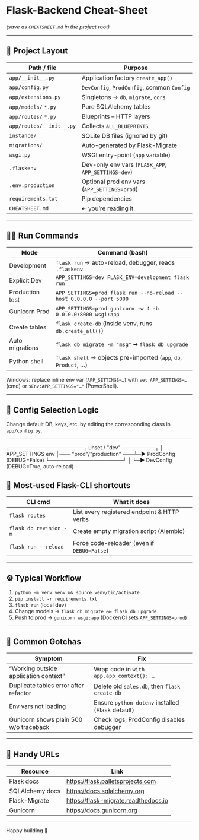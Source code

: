 # Flask-Backend Cheat-Sheet
*(save as `CHEATSHEET.md` in the project root)*

---

## 📂 Project Layout

| Path / file                   | Purpose                                                |
|-------------------------------|--------------------------------------------------------|
| `app/__init__.py`             | Application factory `create_app()`                     |
| `app/config.py`               | `DevConfig`, `ProdConfig`, common `Config`             |
| `app/extensions.py`           | Singletons → `db`, `migrate`, `cors`                   |
| `app/models/` `*.py`          | Pure SQLAlchemy tables                                 |
| `app/routes/` `*.py`          | Blueprints – HTTP layers                               |
| `app/routes/__init__.py`      | Collects `ALL_BLUEPRINTS`                              |
| `instance/`                   | SQLite DB files (ignored by git)                       |
| `migrations/`                 | Auto-generated by Flask-Migrate                        |
| `wsgi.py`                     | WSGI entry-point (`app` variable)                      |
| `.flaskenv`                   | Dev-only env vars (`FLASK_APP`, `APP_SETTINGS=dev`)    |
| `.env.production`             | Optional prod env vars (`APP_SETTINGS=prod`)           |
| `requirements.txt`            | Pip dependencies                                       |
| `CHEATSHEET.md`               | ⇠ you’re reading it                                   |

---

## 🏃‍♂️ Run Commands

| Mode            | Command (bash)                                                              |
|-----------------|-----------------------------------------------------------------------------|
| Development     | `flask run` → auto-reload, debugger, reads `.flaskenv`                      |
| Explicit Dev    | `APP_SETTINGS=dev FLASK_ENV=development flask run`                          |
| Production test | `APP_SETTINGS=prod flask run --no-reload --host 0.0.0.0 --port 5000`        |
| Gunicorn Prod   | `APP_SETTINGS=prod gunicorn -w 4 -b 0.0.0.0:8000 wsgi:app`                  |
| Create tables   | `flask create-db` (inside venv, runs `db.create_all()`)                     |
| Auto migrations | `flask db migrate -m "msg"`  ➜  `flask db upgrade`                          |
| Python shell    | `flask shell` → objects pre-imported (`app`, `db`, `Product`, …)            |

Windows: replace inline env var (`APP_SETTINGS=…`) with `set APP_SETTINGS=…` (cmd) or `$Env:APP_SETTINGS="…"` (PowerShell).

---

## 🌳 Config Selection Logic


Change default DB, keys, etc. by editing the corresponding class in `app/config.py`.

---

┌────────────────────┐    unset / "dev" ─────────┐
│  APP_SETTINGS env  │─── "prod"/"production" ───┴─► ProdConfig (DEBUG=False)
└────────────────────┘
          │
          └─► DevConfig (DEBUG=True, auto-reload)

## 🔑 Most-used Flask-CLI shortcuts

| CLI cmd                 | What it does                                         |
|-------------------------|-------------------------------------------------------|
| `flask routes`          | List every registered endpoint & HTTP verbs          |
| `flask db revision -m`  | Create empty migration script (Alembic)              |
| `flask run --reload`    | Force code-reloader (even if `DEBUG=False`)          |

---

## ⚙️ Typical Workflow

1. `python -m venv venv && source venv/bin/activate`  
2. `pip install -r requirements.txt`  
3. `flask run` (local dev)  
4. Change models → `flask db migrate && flask db upgrade`  
5. Push to prod → `gunicorn wsgi:app` (Docker/CI sets `APP_SETTINGS=prod`)  

---

## 🐞 Common Gotchas

| Symptom                                   | Fix                                                     |
|-------------------------------------------|---------------------------------------------------------|
| “Working outside application context”     | Wrap code in `with app.app_context(): …`                |
| Duplicate tables error after refactor     | Delete old `sales.db`, then `flask create-db`           |
| Env vars not loading                      | Ensure `python-dotenv` installed (Flask default)        |
| Gunicorn shows plain 500 w/o traceback    | Check logs; ProdConfig disables debugger                |

---

## 🔗 Handy URLs

| Resource            | Link                                             |
|---------------------|--------------------------------------------------|
| Flask docs          | https://flask.palletsprojects.com                |
| SQLAlchemy docs     | https://docs.sqlalchemy.org                      |
| Flask-Migrate       | https://flask-migrate.readthedocs.io             |
| Gunicorn            | https://docs.gunicorn.org                        |

---

Happy building 🎉
